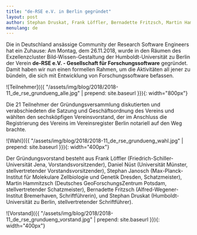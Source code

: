 ```yaml
---
title: "de-RSE e.V. in Berlin gegründet"
layout: post
author: Stephan Druskat, Frank Löffler, Bernadette Fritzsch, Martin Hammitzsch, Daniel Nüst, Stephan Janosch
menulang: de
---
```


Die in Deutschland ansässige Community der Research Software Engineers hat ein
Zuhause: Am Montag, dem 26.11.2018, wurde in den Räumen des
Exzellenzcluster Bild-Wissen-Gestaltung der Humboldt-Universität zu Berlin der
Verein **de-RSE e.V. - Gesellschaft für Forschungssoftware** gegründet. Damit haben
wir nun einen formellen Rahmen, um die Aktivitäten all jener zu bündeln, die sich mit
Entwicklung von Forschungssoftware befassen.

![Teilnehmer]({{ "/assets/img/blog/2018/2018-11_de_rse_grundueng_alle.jpg" | prepend: site.baseurl }}){: width="800px"}

Die 21 Teilnehmer der Gründungsversammlung diskutierten und verabschiedeten
die Satzung und Geschäftsordnung des Vereins und wählten den sechsköpfigen
Vereinsvorstand, der im Anschluss die Registrierung des Vereins im 
Vereinsregister Berlin notariell auf den Weg brachte.

![Wahl]({{ "/assets/img/blog/2018/2018-11_de_rse_grundueng_wahl.jpg" | prepend: site.baseurl }}){: width="400px"}

Der Gründungsvorstand besteht aus Frank Löffler (Friedrich-Schiller-Universität Jena, Vorstandsvorsitzender), Daniel Nüst (Universität Münster, stellvertretender Vorstandsvorsitzender), Stephan Janosch (Max-Planck-Institut für Molekulare Zellbiologie und Genetik Dresden, Schatzmeister), Martin Hammitzsch (Deutsches GeoForschungsZentrum Potsdam, stellvertretender Schatzmeister), Bernadette Fritzsch (Alfred-Wegener-Institut Bremerhaven, Schriftführerin), und Stephan Druskat (Humboldt-Universität zu Berlin, stellvertretender Schriftführer).

![Vorstand]({{ "/assets/img/blog/2018/2018-11_de_rse_grundueng_vorstand.jpg" | prepend: site.baseurl }}){: width="400px"}